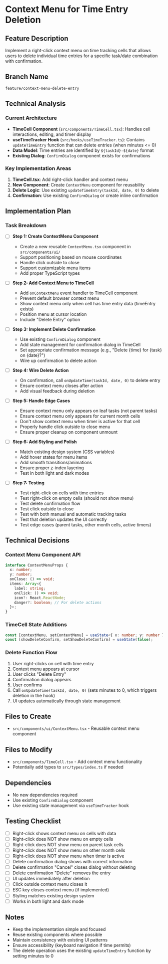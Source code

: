 # Context Menu for Time Entry Deletion

## Feature Description
Implement a right-click context menu on time tracking cells that allows users to delete individual time entries for a specific task/date combination with confirmation.

## Branch Name
`feature/context-menu-delete-entry`

## Technical Analysis

### Current Architecture
- **TimeCell Component** (`src/components/TimeCell.tsx`): Handles cell interactions, editing, and timer display
- **useTimeTracker Hook** (`src/hooks/useTimeTracker.ts`): Contains `updateTimeEntry` function that can delete entries (when minutes <= 0)
- **Data Model**: Time entries are identified by `${taskId}-${date}` format
- **Existing Dialog**: `ConfirmDialog` component exists for confirmations

### Key Implementation Areas
1. **TimeCell.tsx**: Add right-click handler and context menu
2. **New Component**: Create `ContextMenu` component for reusability
3. **Delete Logic**: Use existing `updateTimeEntry(taskId, date, 0)` to delete
4. **Confirmation**: Use existing `ConfirmDialog` or create inline confirmation

## Implementation Plan

### Task Breakdown

- [ ] **Step 1: Create ContextMenu Component**
  - Create a new reusable `ContextMenu.tsx` component in `src/components/ui/`
  - Support positioning based on mouse coordinates
  - Handle click outside to close
  - Support customizable menu items
  - Add proper TypeScript types

- [ ] **Step 2: Add Context Menu to TimeCell**
  - Add `onContextMenu` event handler to TimeCell component
  - Prevent default browser context menu
  - Show context menu only when cell has time entry data (timeEntry exists)
  - Position menu at cursor location
  - Include "Delete Entry" option

- [ ] **Step 3: Implement Delete Confirmation**
  - Use existing `ConfirmDialog` component
  - Add state management for confirmation dialog in TimeCell
  - Set appropriate confirmation message (e.g., "Delete {time} for {task} on {date}?")
  - Wire up confirmation to delete action

- [ ] **Step 4: Wire Delete Action**
  - On confirmation, call `onUpdateTime(taskId, date, 0)` to delete entry
  - Ensure context menu closes after action
  - Add visual feedback during deletion

- [ ] **Step 5: Handle Edge Cases**
  - Ensure context menu only appears on leaf tasks (not parent tasks)
  - Ensure context menu only appears for current month cells
  - Don't show context menu when timer is active for that cell
  - Properly handle click outside to close menu
  - Ensure proper cleanup on component unmount

- [ ] **Step 6: Add Styling and Polish**
  - Match existing design system (CSS variables)
  - Add hover states for menu items
  - Add smooth transitions/animations
  - Ensure proper z-index layering
  - Test in both light and dark modes

- [ ] **Step 7: Testing**
  - Test right-click on cells with time entries
  - Test right-click on empty cells (should not show menu)
  - Test delete confirmation flow
  - Test click outside to close
  - Test with both manual and automatic tracking tasks
  - Test that deletion updates the UI correctly
  - Test edge cases (parent tasks, other month cells, active timers)

## Technical Decisions

### Context Menu Component API
```typescript
interface ContextMenuProps {
  x: number;
  y: number;
  onClose: () => void;
  items: Array<{
    label: string;
    onClick: () => void;
    icon?: React.ReactNode;
    danger?: boolean; // For delete actions
  }>;
}
```

### TimeCell State Additions
```typescript
const [contextMenu, setContextMenu] = useState<{ x: number; y: number } | null>(null);
const [showDeleteConfirm, setShowDeleteConfirm] = useState(false);
```

### Delete Function Flow
1. User right-clicks on cell with time entry
2. Context menu appears at cursor
3. User clicks "Delete Entry"
4. Confirmation dialog appears
5. User confirms
6. Call `onUpdateTime(taskId, date, 0)` (sets minutes to 0, which triggers deletion in the hook)
7. UI updates automatically through state management

## Files to Create
- `src/components/ui/ContextMenu.tsx` - Reusable context menu component

## Files to Modify
- `src/components/TimeCell.tsx` - Add context menu functionality
- Potentially add types to `src/types/index.ts` if needed

## Dependencies
- No new dependencies required
- Use existing `ConfirmDialog` component
- Use existing state management via `useTimeTracker` hook

## Testing Checklist
- [ ] Right-click shows context menu on cells with data
- [ ] Right-click does NOT show menu on empty cells
- [ ] Right-click does NOT show menu on parent task cells
- [ ] Right-click does NOT show menu on other month cells
- [ ] Right-click does NOT show menu when timer is active
- [ ] Delete confirmation dialog shows with correct information
- [ ] Delete confirmation "Cancel" closes dialog without deleting
- [ ] Delete confirmation "Delete" removes the entry
- [ ] UI updates immediately after deletion
- [ ] Click outside context menu closes it
- [ ] ESC key closes context menu (if implemented)
- [ ] Styling matches existing design system
- [ ] Works in both light and dark mode

## Notes
- Keep the implementation simple and focused
- Reuse existing components where possible
- Maintain consistency with existing UI patterns
- Ensure accessibility (keyboard navigation if time permits)
- The delete operation uses the existing `updateTimeEntry` function by setting minutes to 0
